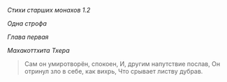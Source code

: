 *Стихи старших монахов 1\.2*

*Одна строфа*

*Глава первая*

*Махакоттхита Тхера*

> Сам он умиротворён, спокоен,
> И, другим напутствие послав,
> Он отринул зло в себе, как вихрь,
> Что срывает листву дубрав\.